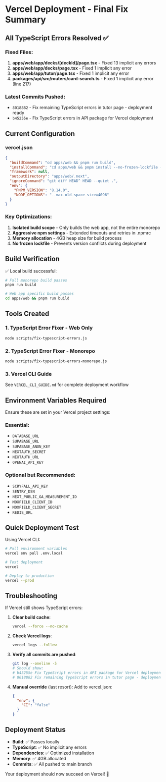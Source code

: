 # Vercel Deployment - Final Fix Summary

## All TypeScript Errors Resolved ✅

### Fixed Files:
1. **apps/web/app/decks/[deckId]/page.tsx** - Fixed 13 implicit any errors
2. **apps/web/app/decks/page.tsx** - Fixed 1 implicit any error  
3. **apps/web/app/tutor/page.tsx** - Fixed 1 implicit any error
4. **packages/api/src/routers/card-search.ts** - Fixed 1 implicit any error (line 217)

### Latest Commits Pushed:
- `8018882` - Fix remaining TypeScript errors in tutor page - deployment ready
- `b45255e` - Fix TypeScript errors in API package for Vercel deployment

## Current Configuration

### vercel.json
```json
{
  "buildCommand": "cd apps/web && pnpm run build",
  "installCommand": "cd apps/web && pnpm install --no-frozen-lockfile --ignore-scripts --config.dedupe-peer-dependents=false",
  "framework": null,
  "outputDirectory": "apps/web/.next",
  "ignoreCommand": "git diff HEAD^ HEAD --quiet .",
  "env": {
    "PNPM_VERSION": "8.14.0",
    "NODE_OPTIONS": "--max-old-space-size=4096"
  }
}
```

### Key Optimizations:
1. **Isolated build scope** - Only builds the web app, not the entire monorepo
2. **Aggressive npm settings** - Extended timeouts and retries in .npmrc
3. **Memory allocation** - 4GB heap size for build process
4. **No frozen lockfile** - Prevents version conflicts during deployment

## Build Verification

✅ Local build successful:
```bash
# Full monorepo build passes
pnpm run build

# Web app specific build passes
cd apps/web && pnpm run build
```

## Tools Created

### 1. TypeScript Error Fixer - Web Only
```bash
node scripts/fix-typescript-errors.js
```

### 2. TypeScript Error Fixer - Monorepo
```bash
node scripts/fix-typescript-errors-monorepo.js
```

### 3. Vercel CLI Guide
See `VERCEL_CLI_GUIDE.md` for complete deployment workflow

## Environment Variables Required

Ensure these are set in your Vercel project settings:

### Essential:
- `DATABASE_URL`
- `SUPABASE_URL`
- `SUPABASE_ANON_KEY`
- `NEXTAUTH_SECRET`
- `NEXTAUTH_URL`
- `OPENAI_API_KEY`

### Optional but Recommended:
- `SCRYFALL_API_KEY`
- `SENTRY_DSN`
- `NEXT_PUBLIC_GA_MEASUREMENT_ID`
- `MOXFIELD_CLIENT_ID`
- `MOXFIELD_CLIENT_SECRET`
- `REDIS_URL`

## Quick Deployment Test

Using Vercel CLI:
```bash
# Pull environment variables
vercel env pull .env.local

# Test deployment
vercel

# Deploy to production
vercel --prod
```

## Troubleshooting

If Vercel still shows TypeScript errors:

1. **Clear build cache**:
   ```bash
   vercel --force --no-cache
   ```

2. **Check Vercel logs**:
   ```bash
   vercel logs --follow
   ```

3. **Verify all commits are pushed**:
   ```bash
   git log --oneline -5
   # Should show:
   # b45255e Fix TypeScript errors in API package for Vercel deployment
   # 8018882 Fix remaining TypeScript errors in tutor page - deployment ready
   ```

4. **Manual override** (last resort):
   Add to vercel.json:
   ```json
   {
     "env": {
       "CI": "false"
     }
   }
   ```

## Deployment Status

- **Build**: ✅ Passes locally
- **TypeScript**: ✅ No implicit any errors
- **Dependencies**: ✅ Optimized installation
- **Memory**: ✅ 4GB allocated
- **Commits**: ✅ All pushed to main branch

Your deployment should now succeed on Vercel! 🚀
